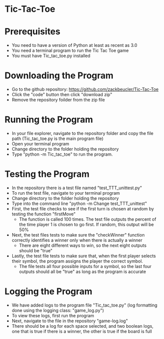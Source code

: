 # Tic-Tac-Toe

# Prerequisites
- You need to have a version of Python at least as recent as 3.0
- You need a terminal program to run the Tic Tac Toe game
- You must have Tic_tac_toe.py installed

# Downloading the Program
- Go to the github repository: https://github.com/zackbeucler/Tic-Tac-Toe
- Click the "code" button then click "download zip"
- Remove the repository foilder from the zip file

# Running the Program
- In your file explorer, navigate to the repository folder and copy the file path (Tic_tac_toe.py is the main program file)
- Open your terminal program
- Change directory to the folder holding the repository
- Type "python -m Tic_tac_toe" to run the program. 

# Testing the Program
- In the repository there is a test file named "test_TTT_unittest.py"
- To run the test file, navigate to your terminal program
- Change directory to the folder holding the repository
- Type into the command line "python -m Change test_TTT_unittest"
- First, the test file checks to see if the first turn is chosen at random by testing the function "firstMove"
  - The function is called 100 times. The test file outputs the percent of the time player 1 is chosen to go first. If random, this output will be 50%
- Next, the test files tests to make sure the "checkWinner" function correctly identifies a winner only when there is actually a winner
  - There are eight different ways to win, so the next eight outputs should be "true"
- Lastly, the test file tests to make sure that, when the first player selects their symbol, the program assigns the player the correct symbol. 
  - The file tests all four possible inputs for a symbol, so the last four outputs should all be "true" as long as the program is accurate
  
# Logging the Program
- We have added logs to the program file "Tic_tac_toe.py" (log formatting done using the logging class: "game_log.py")
- To view these logs, first run the program
- Next, navigate to the file in the repository "game-log.log"
- There should be a log for each space selected, and two boolean logs, one that is true if there is a winner, the other is true if the board is full
